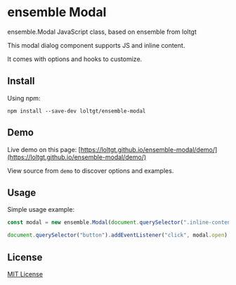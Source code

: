 # ensemble Modal

ensemble.Modal JavaScript class, based on ensemble from loltgt

This modal dialog component supports JS and inline content.

It comes with options and hooks to customize.


## Install

Using npm:
```shell
npm install --save-dev loltgt/ensemble-modal
```

## Demo

Live demo on this page: [https://loltgt.github.io/ensemble-modal/demo/](https://loltgt.github.io/ensemble-modal/demo/)

View source from `demo` to discover options and examples.


## Usage

Simple usage example:
```javascript
const modal = new ensemble.Modal(document.querySelector(".inline-content"));

document.querySelector("button").addEventListener("click", modal.open);
```

## License

[MIT License](LICENSE)
